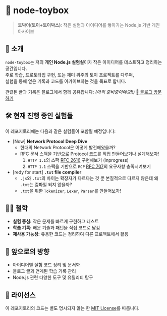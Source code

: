 # 🧰 node-toybox

> **토박이(토이+토이박스)**: 작은 실험과 아이디어를 쌓아가는 Node.js 기반 개인 아카이브

## 📌 소개

`node-toybox`는 저의 **개인 Node.js 실험실**이자 작은 아이디어를 테스트하고 정리하는 공간입니다.  
주로 학습, 프로토타입 구현, 또는 재미 위주의 토이 프로젝트를 다루며,  
실험을 통해 얻은 기록과 코드를 아카이브하는 것을 목표로 합니다.

관련된 글과 기록은 블로그에서 함께 공유합니다: _(아직 준비중이에요!!)_
[🔗 블로그 방문하기](https://your-blog-link.com)

## 🛠️ 현재 진행 중인 실험들

이 레포지토리에는 다음과 같은 실험들이 포함될 예정입니다:

- \[Now\] **Network Protocol Deep Dive**
  - 현대의 Network Protocol은 어떻게 발전해왔을까?
  - RFC 문서 스팩을 기반으로 Protocol 코드를 직접 만들어보거나 설계해보자!
    1. `HTTP 1.1`의 스팩 [RFC 2616](https://www.rfc-editor.org/rfc/rfc2616.html) 구현해보기 (inprogress)
    2. `HTTP 1.1` 스팩을 기반으로 `RCP` [RFC 707](https://rfc-editor.org/rfc/rfc707.html)의 요구사항 충족시켜보기
- \[redy for start\] **`.txt` file compiler**
  - `.js`와 `.txt`의 차이는 확장자가 다르다는 것 뿐 본질적으로 다르지 않은데 왜 `.txt`는 컴파일 되지 않을까?
  - `.txt`을 위한 `Tokenizer`, `Lexer`, `Parser`를 만들어보자!

## 🧑‍💻 철학

- **실험 중심:** 작은 문제를 빠르게 구현하고 테스트  
- **학습 기록:** 배운 기술과 패턴을 직접 코드로 남김  
- **재사용 가능성:** 유용한 코드는 정리하여 다른 프로젝트에서 활용  

## 🚀 앞으로의 방향

- 아이디어별 실험 코드 정리 및 문서화  
- 블로그 글과 연계된 학습 기록 관리  
- Node.js 관련 다양한 도구 및 유틸리티 탐구  

## 📜 라이선스

이 레포지토리의 코드는 별도 명시되지 않는 한 [MIT License](./LICENSE)를 따릅니다.
